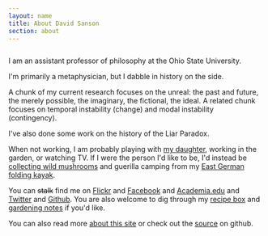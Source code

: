 ```yaml
---
layout: name
title: About David Sanson
section: about
---
```


<img class="gravatar" src="http://www.gravatar.com/avatar.php?gravatar_id=f5c32764cbb1669dd68cb9130ee9fe86" alt=""/>

I am an assistant professor of philosophy at the Ohio State University. 

I'm primarily a metaphysician, but I dabble in history on the side.

A chunk of my current research focuses on the unreal: the past and future, the merely possible, the imaginary, the fictional, the ideal. A related chunk focuses on temporal instability (change) and modal instability (contingency).

I've also done some work on the history of the Liar Paradox.

When not working, I am probably playing with [my daughter](http://flickr.com/photos/davsans/tags/hazel/), working in the garden, or watching TV. If I were the person I'd like to be, I'd instead be [collecting wild mushrooms](http://morelmushroomhunting.com/morelfinds.html) and guerilla camping from my [East German folding kayak](http://www.poucher-boote.de/index.php?rz85).

You can ~~stalk~~ find me on [Flickr](http://www.flickr.com/photos/davsans/) and [Facebook](http://www.facebook.com/people/David_Sanson/12455093) and [Academia.edu](http://osu.academia.edu/DavidSanson/) and [Twitter](http://twitter.com/davsans22) and [Github](http://github.com/dsanson). You are also welcome to dig through my [recipe box](http://www.evernote.com/pub/dsanson/recipes) and [gardening notes](http://www.evernote.com/pub/dsanson/garden) if you'd like.

You can also read more [about this site](/site) or check out the [source](http://github.com/dsanson/dsanson.github.com) on github.

